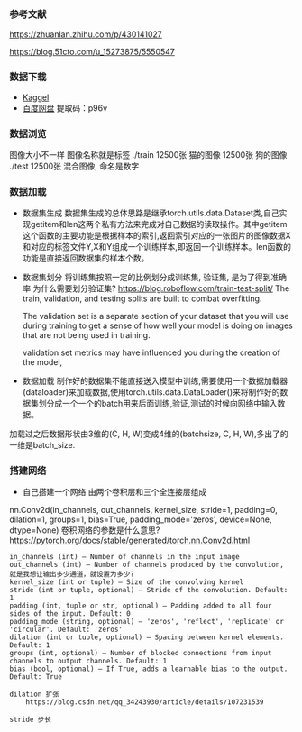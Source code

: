 ### 参考文献
https://zhuanlan.zhihu.com/p/430141027

https://blog.51cto.com/u_15273875/5550547
### 数据下载
* [Kaggel](https://www.kaggle.com/competitions/dogs-vs-cats-redux-kernels-edition/data)
* [百度网盘](https://pan.baidu.com/s/1QG6nUcHx0QDRrFWw2bcTJg) 提取码：p96v

### 数据浏览
图像大小不一样
图像名称就是标签
./train
    12500张 猫的图像
    12500张 狗的图像
./test
    12500张 混合图像, 命名是数字
    
### 数据加载
* 数据集生成
数据集生成的总体思路是继承torch.utils.data.Dataset类,自己实现getitem和len这两个私有方法来完成对自己数据的读取操作。其中getitem这个函数的主要功能是根据样本的索引,返回索引对应的一张图片的图像数据X和对应的标签文件Y,X和Y组成一个训练样本,即返回一个训练样本。len函数的功能是直接返回数据集的样本个数。

* 数据集划分
将训练集按照一定的比例划分成训练集, 验证集, 是为了得到准确率
为什么需要划分验证集?
    https://blog.roboflow.com/train-test-split/
    The train, validation, and testing splits are built to combat overfitting.

    The validation set is a separate section of your dataset that you will use during training to get a sense of how well your model is doing on images that are not being used in training.

    validation set metrics may have influenced you during the creation of the model,

* 数据加载
制作好的数据集不能直接送入模型中训练,需要使用一个数据加载器(dataloader)来加载数据,使用torch.utils.data.DataLoader()来将制作好的数据集划分成一个一个的batch用来后面训练,验证,测试的时候向网络中输入数据。

加载过之后数据形状由3维的(C, H, W)变成4维的(batchsize, C, H, W),多出了的一维是batch_size.

### 搭建网络
* 自己搭建一个网络
由两个卷积层和三个全连接层组成

nn.Conv2d(in_channels, out_channels, kernel_size, stride=1, padding=0, dilation=1, groups=1, bias=True, padding_mode='zeros', device=None, dtype=None)
卷积网络的参数是什么意思?
    https://pytorch.org/docs/stable/generated/torch.nn.Conv2d.html
    
    in_channels (int) – Number of channels in the input image
    out_channels (int) – Number of channels produced by the convolution, 就是我想让输出多少通道，就设置为多少?
    kernel_size (int or tuple) – Size of the convolving kernel
    stride (int or tuple, optional) – Stride of the convolution. Default: 1
    padding (int, tuple or str, optional) – Padding added to all four sides of the input. Default: 0
    padding_mode (string, optional) – 'zeros', 'reflect', 'replicate' or 'circular'. Default: 'zeros'
    dilation (int or tuple, optional) – Spacing between kernel elements. Default: 1
    groups (int, optional) – Number of blocked connections from input channels to output channels. Default: 1
    bias (bool, optional) – If True, adds a learnable bias to the output. Default: True

    dilation 扩张
        https://blog.csdn.net/qq_34243930/article/details/107231539

    stride 步长









